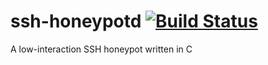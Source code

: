 # ssh-honeypotd [![Build Status](https://travis-ci.org/sjinks/ssh-honeypotd.svg?branch=master)](https://travis-ci.org/sjinks/ssh-honeypotd)

A low-interaction SSH honeypot written in C
